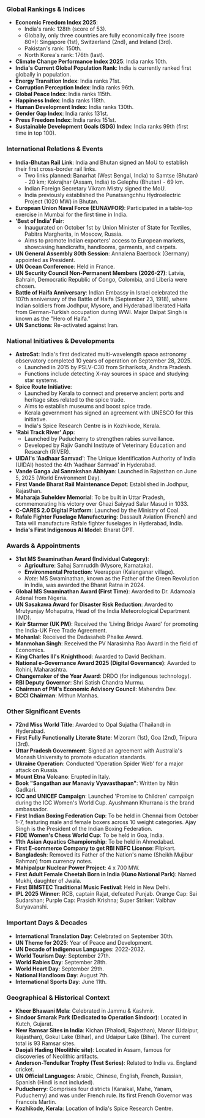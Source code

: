 ### Global Rankings & Indices

*   **Economic Freedom Index 2025**:
    *   India's rank: 128th (score of 53).
    *   Globally, only three countries are fully economically free (score 80+): Singapore (1st), Switzerland (2nd), and Ireland (3rd).
    *   Pakistan's rank: 150th.
    *   North Korea's rank: 176th (last).
*   **Climate Change Performance Index 2025**: India ranks 10th.
*   **India's Current Global Population Rank**: India is currently ranked first globally in population.
*   **Energy Transition Index**: India ranks 71st.
*   **Corruption Perception Index**: India ranks 96th.
*   **Global Peace Index**: India ranks 115th.
*   **Happiness Index**: India ranks 118th.
*   **Human Development Index**: India ranks 130th.
*   **Gender Gap Index**: India ranks 131st.
*   **Press Freedom Index**: India ranks 151st.
*   **Sustainable Development Goals (SDG) Index**: India ranks 99th (first time in top 100).

### International Relations & Events

*   **India-Bhutan Rail Link**: India and Bhutan signed an MoU to establish their first cross-border rail links.
    *   Two links planned: Banarhat (West Bengal, India) to Samtse (Bhutan) - 20 km; Kokrajhar (Assam, India) to Gelephu (Bhutan) - 69 km.
    *   Indian Foreign Secretary Vikram Mistry signed the MoU.
    *   India previously established the Punatsangchhu Hydroelectric Project (1020 MW) in Bhutan.
*   **European Union Naval Force (EUNAVFOR)**: Participated in a table-top exercise in Mumbai for the first time in India.
*   **'Best of India' Fair**:
    *   Inaugurated on October 1st by Union Minister of State for Textiles, Pabitra Margherita, in Moscow, Russia.
    *   Aims to promote Indian exporters' access to European markets, showcasing handicrafts, handlooms, garments, and carpets.
*   **UN General Assembly 80th Session**: Annalena Baerbock (Germany) appointed as President.
*   **UN Ocean Conference**: Held in France.
*   **UN Security Council Non-Permanent Members (2026-27)**: Latvia, Bahrain, Democratic Republic of Congo, Colombia, and Liberia were chosen.
*   **Battle of Haifa Anniversary**: Indian Embassy in Israel celebrated the 107th anniversary of the Battle of Haifa (September 23, 1918), where Indian soldiers from Jodhpur, Mysore, and Hyderabad liberated Haifa from German-Turkish occupation during WWI. Major Dalpat Singh is known as the "Hero of Haifa."
*   **UN Sanctions**: Re-activated against Iran.

### National Initiatives & Developments

*   **AstroSat**: India's first dedicated multi-wavelength space astronomy observatory completed 10 years of operation on September 28, 2025.
    *   Launched in 2015 by PSLV-C30 from Sriharikota, Andhra Pradesh.
    *   Functions include detecting X-ray sources in space and studying star systems.
*   **Spice Route Initiative**:
    *   Launched by Kerala to connect and preserve ancient ports and heritage sites related to the spice trade.
    *   Aims to establish museums and boost spice trade.
    *   Kerala government has signed an agreement with UNESCO for this initiative.
    *   India's Spice Research Centre is in Kozhikode, Kerala.
*   **'Rabi Track River' App**:
    *   Launched by Puducherry to strengthen rabies surveillance.
    *   Developed by Rajiv Gandhi Institute of Veterinary Education and Research (RIVER).
*   **UIDAI's 'Aadhaar Samvad'**: The Unique Identification Authority of India (UIDAI) hosted the 4th 'Aadhaar Samvad' in Hyderabad.
*   **Vande Ganga Jal Sanrakshan Abhiyan**: Launched in Rajasthan on June 5, 2025 (World Environment Day).
*   **First Vande Bharat Rail Maintenance Depot**: Established in Jodhpur, Rajasthan.
*   **Maharaja Suheldev Memorial**: To be built in Uttar Pradesh, commemorating his victory over Ghazi Saiyyad Salar Masud in 1033.
*   **C-CARES 2.0 Digital Platform**: Launched by the Ministry of Coal.
*   **Rafale Fighter Fuselage Manufacturing**: Dassault Aviation (French) and Tata will manufacture Rafale fighter fuselages in Hyderabad, India.
*   **India's First Indigenous AI Model**: Bharat GPT.

### Awards & Appointments

*   **31st MS Swaminathan Award (Individual Category)**:
    *   **Agriculture**: Sahaj Samruddh (Mysore, Karnataka).
    *   **Environmental Protection**: Veerappan (Kalanganar village).
    *   *Note*: MS Swaminathan, known as the Father of the Green Revolution in India, was awarded the Bharat Ratna in 2024.
*   **Global MS Swaminathan Award (First Time)**: Awarded to Dr. Adamoala Adenal from Nigeria.
*   **UN Sasakawa Award for Disaster Risk Reduction**: Awarded to Mrutyunjay Mohapatra, Head of the India Meteorological Department (IMD).
*   **Keir Starmer (UK PM)**: Received the 'Living Bridge Award' for promoting the India-UK Free Trade Agreement.
*   **Mohanlal**: Received the Dadasaheb Phalke Award.
*   **Manmohan Singh**: Received the PV Narasimha Rao Award in the field of Economics.
*   **King Charles III's Knighthood**: Awarded to David Beckham.
*   **National e-Governance Award 2025 (Digital Governance)**: Awarded to Rohini, Maharashtra.
*   **Changemaker of the Year Award**: DRDO (for indigenous technology).
*   **RBI Deputy Governor**: Shri Satish Chandra Murmu.
*   **Chairman of PM's Economic Advisory Council**: Mahendra Dev.
*   **BCCI Chairman**: Mithun Manhas.

### Other Significant Events

*   **72nd Miss World Title**: Awarded to Opal Sujatha (Thailand) in Hyderabad.
*   **First Fully Functionally Literate State**: Mizoram (1st), Goa (2nd), Tripura (3rd).
*   **Uttar Pradesh Government**: Signed an agreement with Australia's Monash University to promote education standards.
*   **Ukraine Operation**: Conducted 'Operation Spider Web' for a major attack on Russia.
*   **Mount Etna Volcano**: Erupted in Italy.
*   **Book "Sangathan aur Manaviy Vyavasthapan"**: Written by Nitin Gadkari.
*   **ICC and UNICEF Campaign**: Launched 'Promise to Children' campaign during the ICC Women's World Cup. Ayushmann Khurrana is the brand ambassador.
*   **First Indian Boxing Federation Cup**: To be held in Chennai from October 1-7, featuring male and female boxers across 10 weight categories. Ajay Singh is the President of the Indian Boxing Federation.
*   **FIDE Women's Chess World Cup**: To be held in Goa, India.
*   **11th Asian Aquatics Championship**: To be held in Ahmedabad.
*   **First E-commerce Company to get RBI NBFC License**: Flipkart.
*   **Bangladesh**: Removed its Father of the Nation's name (Sheikh Mujibur Rahman) from currency notes.
*   **Mahipalpur Nuclear Power Project**: 4 x 700 MW.
*   **First Adult Female Cheetah Born in India (Kuno National Park)**: Named Mukhi, daughter of Jwala.
*   **First BIMSTEC Traditional Music Festival**: Held in New Delhi.
*   **IPL 2025 Winner**: RCB, captain Rajat, defeated Punjab. Orange Cap: Sai Sudarshan; Purple Cap: Prasidh Krishna; Super Striker: Vaibhav Suryavanshi.

### Important Days & Decades

*   **International Translation Day**: Celebrated on September 30th.
*   **UN Theme for 2025**: Year of Peace and Development.
*   **UN Decade of Indigenous Languages**: 2022-2032.
*   **World Tourism Day**: September 27th.
*   **World Rabies Day**: September 28th.
*   **World Heart Day**: September 29th.
*   **National Handloom Day**: August 7th.
*   **International Sports Day**: June 11th.

### Geographical & Historical Context

*   **Kheer Bhawani Mela**: Celebrated in Jammu & Kashmir.
*   **Sindoor Smarak Park (Dedicated to Operation Sindoor)**: Located in Kutch, Gujarat.
*   **New Ramsar Sites in India**: Kichan (Phalodi, Rajasthan), Manar (Udaipur, Rajasthan), Gokul Lake (Bihar), and Udaipur Lake (Bihar). The current total is 93 Ramsar sites.
*   **Daojali Hading (Neolithic site)**: Located in Assam, famous for discoveries of Neolithic artifacts.
*   **Anderson-Tendulkar Trophy (Test Series)**: Related to India vs. England cricket.
*   **UN Official Languages**: Arabic, Chinese, English, French, Russian, Spanish (Hindi is not included).
*   **Puducherry**: Comprises four districts (Karaikal, Mahe, Yanam, Puducherry) and was under French rule. Its first French Governor was Francois Martin.
*   **Kozhikode, Kerala**: Location of India's Spice Research Centre.